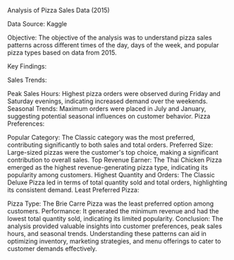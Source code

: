 Analysis of Pizza Sales Data (2015)

Data Source: Kaggle

Objective:
The objective of the analysis was to understand pizza sales patterns across different times of the day, days of the week, and popular pizza types based on data from 2015.

Key Findings:

Sales Trends:

Peak Sales Hours: Highest pizza orders were observed during Friday and Saturday evenings, indicating increased demand over the weekends.
Seasonal Trends: Maximum orders were placed in July and January, suggesting potential seasonal influences on customer behavior.
Pizza Preferences:

Popular Category: The Classic category was the most preferred, contributing significantly to both sales and total orders.
Preferred Size: Large-sized pizzas were the customer's top choice, making a significant contribution to overall sales.
Top Revenue Earner: The Thai Chicken Pizza emerged as the highest revenue-generating pizza type, indicating its popularity among customers.
Highest Quantity and Orders: The Classic Deluxe Pizza led in terms of total quantity sold and total orders, highlighting its consistent demand.
Least Preferred Pizza:

Pizza Type: The Brie Carre Pizza was the least preferred option among customers.
Performance: It generated the minimum revenue and had the lowest total quantity sold, indicating its limited popularity.
Conclusion:
The analysis provided valuable insights into customer preferences, peak sales hours, and seasonal trends. Understanding these patterns can aid in optimizing inventory, marketing strategies, and menu offerings to cater to customer demands effectively.

